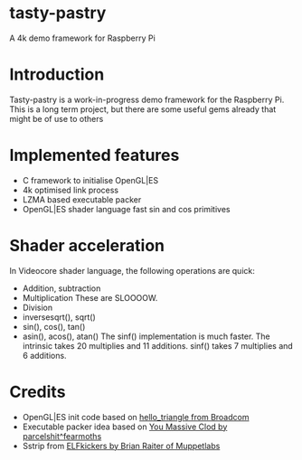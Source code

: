 tasty-pastry
============

A 4k demo framework for Raspberry Pi

Introduction
==
Tasty-pastry is a work-in-progress demo framework for the Raspberry Pi. This is a long term project, but there are some useful gems already that might be of use to others

Implemented features
==
  * C framework to initialise OpenGL|ES
  * 4k optimised link process
  * LZMA based executable packer
  * OpenGL|ES shader language fast sin and cos primitives

Shader acceleration
==
In Videocore shader language, the following operations are quick:
  * Addition, subtraction
  * Multiplication
These are SLOOOOW.
  * Division
  * inversesqrt(), sqrt()
  * sin(), cos(), tan()
  * asin(), acos(), atan()
The sinf() implementation is much faster. The intrinsic takes 20 multiplies and 11 additions. sinf() takes 7 multiplies and 6 additions.


Credits
=======
  * OpenGL|ES init code based on [hello_triangle from Broadcom](https://github.com/raspberrypi/firmware/tree/master/opt/vc/src/hello_pi/hello_triangle)
  * Executable packer idea based on [You Massive Clod by parcelshit^fearmoths](http://www.pouet.net/prod.php?which=51762)
  * Sstrip from [ELFkickers by Brian Raiter of Muppetlabs](http://www.muppetlabs.com/~breadbox/software/elfkickers.html)